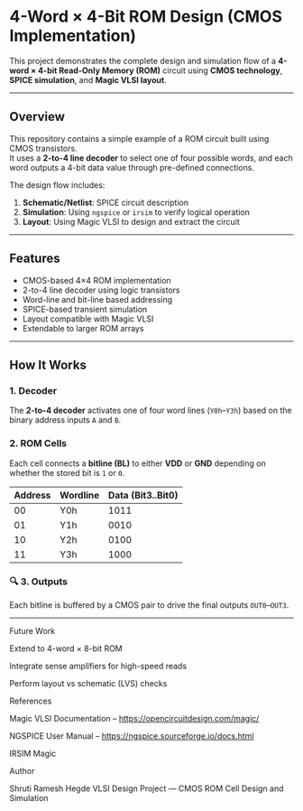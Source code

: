 #  4-Word × 4-Bit ROM Design (CMOS Implementation)

This project demonstrates the complete design and simulation flow of a **4-word × 4-bit Read-Only Memory (ROM)** circuit using **CMOS technology**, **SPICE simulation**, and **Magic VLSI layout**.

---

##  Overview

This repository contains a simple example of a ROM circuit built using CMOS transistors.  
It uses a **2-to-4 line decoder** to select one of four possible words, and each word outputs a 4-bit data value through pre-defined connections.

The design flow includes:
1. **Schematic/Netlist**: SPICE circuit description
2. **Simulation**: Using `ngspice` or `irsim` to verify logical operation
3. **Layout**: Using Magic VLSI to design and extract the circuit

---

##  Features

-  CMOS-based 4×4 ROM implementation
-  2-to-4 line decoder using logic transistors
-  Word-line and bit-line based addressing
-  SPICE-based transient simulation
-  Layout compatible with Magic VLSI
-  Extendable to larger ROM arrays

---

##  How It Works

###  1. Decoder
The **2-to-4 decoder** activates one of four word lines (`Y0h`–`Y3h`) based on the binary address inputs `A` and `B`.

###  2. ROM Cells
Each cell connects a **bitline (BL)** to either **VDD** or **GND** depending on whether the stored bit is `1` or `0`.

| Address | Wordline | Data (Bit3..Bit0) |
|----------|-----------|------------------|
| 00 | Y0h | 1011 |
| 01 | Y1h | 0010 |
| 10 | Y2h | 0100 |
| 11 | Y3h | 1000 |

### 🔍 3. Outputs
Each bitline is buffered by a CMOS pair to drive the final outputs `OUT0`–`OUT3`.

---

 Future Work

Extend to 4-word × 8-bit ROM

Integrate sense amplifiers for high-speed reads

Perform layout vs schematic (LVS) checks

 References

Magic VLSI Documentation – https://opencircuitdesign.com/magic/

NGSPICE User Manual – https://ngspice.sourceforge.io/docs.html

IRSIM Magic 

 Author

Shruti Ramesh Hegde
VLSI Design Project — CMOS ROM Cell Design and Simulation
